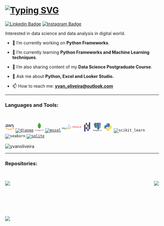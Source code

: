 <h1 align="left">
  <a href="https://git.io/typing-svg"><img src="https://readme-typing-svg.demolab.com?font=Arial&size=28&pause=1000&color=F7F7F7&random=false&width=435&lines=Hi+%F0%9F%91%8B%2C+I'm+Yvan+Oliveira" alt="Typing SVG" /></a>
</h1>


[![Linkedin Badge](https://img.shields.io/badge/-LinkedIn-0e76a8?style=flat-square&logo=Linkedin&logoColor=white)](https://www.linkedin.com/in/yvanoliveira)
[![Instagram Badge](https://img.shields.io/badge/-Instagram-e4305f?style=flat-square&logo=Instagram&logoColor=white)](https://instagram.com/yvan.oliveira)


<p align="left">Interested in data science and data analysis in digital world.</p>


- 🔭 I’m currently working on **Python Frameworks**.

- 🌱 I’m currently learning **Python Frameworks and Machine Learning techniques**.

- 🔁 I’m also sharing content of my **Data Science Postgraduate Course**.

- 💬 Ask me about **Python, Excel and Looker Studio.**

- 📫 How to reach me: **yvan_oliveira@outlook.com**


<hr>
<h3 align="left">Languages and Tools:</h3>

<br/>

<p align="left"> 
  <a href="https://aws.amazon.com" target="_blank" rel="noreferrer"><code><img src="https://raw.githubusercontent.com/devicons/devicon/master/icons/amazonwebservices/amazonwebservices-original-wordmark.svg" alt="aws" width="30" height="30"/></code></a> 
  <a href="https://www.djangoproject.com/" target="_blank" rel="noreferrer"><code><img src="https://cdn.worldvectorlogo.com/logos/django.svg" alt="django" width="30" height="30"/></code></a> 
  <a href="https://www.mongodb.com/" target="_blank" rel="noreferrer"><code><img src="https://raw.githubusercontent.com/devicons/devicon/master/icons/mongodb/mongodb-original-wordmark.svg" alt="mongodb" width="30" height="30"/></code></a> 
  <a href="https://www.microsoft.com/en-us/sql-server" target="_blank" rel="noreferrer"><code><img src="https://www.svgrepo.com/show/303229/microsoft-sql-server-logo.svg" alt="mssql" width="30" height="30"/></code></a> 
  <a href="https://www.mysql.com/" target="_blank" rel="noreferrer"><code><img src="https://raw.githubusercontent.com/devicons/devicon/master/icons/mysql/mysql-original-wordmark.svg" alt="mysql" width="30" height="30"/></code></a> 
  <a href="https://www.oracle.com/" target="_blank" rel="noreferrer"><code><img src="https://raw.githubusercontent.com/devicons/devicon/master/icons/oracle/oracle-original.svg" alt="oracle" width="30" height="30"/></code></a> 
  <a href="https://pandas.pydata.org/" target="_blank" rel="noreferrer"><code><img src="https://raw.githubusercontent.com/devicons/devicon/2ae2a900d2f041da66e950e4d48052658d850630/icons/pandas/pandas-original.svg" alt="pandas" width="30" height="30"/></code></a> 
  <a href="https://www.postgresql.org" target="_blank" rel="noreferrer"><code><img src="https://raw.githubusercontent.com/devicons/devicon/master/icons/postgresql/postgresql-original-wordmark.svg" alt="postgresql" width="30" height="30"/></code></a> 
  <a href="https://www.python.org" target="_blank" rel="noreferrer"></a><code><img src="https://raw.githubusercontent.com/devicons/devicon/master/icons/python/python-original.svg" alt="python" width="30" height="30"/></code></a> 
  <a href="https://scikit-learn.org/" target="_blank" rel="noreferrer"></a><code><img src="https://upload.wikimedia.org/wikipedia/commons/0/05/Scikit_learn_logo_small.svg" alt="scikit_learn" width="30" height="30"/></code></a> 
  <a href="https://seaborn.pydata.org/" target="_blank" rel="noreferrer"></a><code><img src="https://seaborn.pydata.org/_images/logo-mark-lightbg.svg" alt="seaborn" width="30" height="30"/></code></a> 
  <a href="https://www.sqlite.org/" target="_blank" rel="noreferrer"><code><img src="https://www.vectorlogo.zone/logos/sqlite/sqlite-icon.svg" alt="sqlite" width="30" height="30"/></code></a>
  </p>

<p><img align="center" src="https://github-readme-stats.vercel.app/api/top-langs?username=yvanoliveira&show_icons=true&theme=github_dark&locale=en&layout=compact&border_color=61dafb&hide_border=true&size_weight=0.5&count_weight=0.5" alt="yvanoliveira"/></p>

<hr>

<h3 align="left">Repositories:</h3>
<br>
<p align="center">
<div width="100%" align="center">
  <a align="left" href="https://github.com/yvanoliveira/final_project_graduation/" title="Final Project of Graduation"><img align="left" height="115" src="https://github-readme-stats.vercel.app/api/pin/?username=yvanoliveira&repo=final_project_graduation&theme=github_dark&border_color=61dafb&border_radius=10"></a>
  <a align="right" href="https://github.com/yvanoliveira/mechanics/" title="Mechanics"><img align="right" height="115" src="https://github-readme-stats.vercel.app/api/pin/?username=yvanoliveira&repo=mechanics&theme=github_dark&border_color=61dafb&border_radius=10"></a>
</div>

<br/><br/><br/><br/><br/><br/>
 
<div width="100%" align="left">
  <a align="left" href="https://github.com/yvanoliveira/ipp_projects" title="Postgraduate projects"><img align="left" height="115" src="https://github-readme-stats.vercel.app/api/pin/?username=yvanoliveira&repo=ipp_projects&theme=github_dark&border_color=61dafb&border_radius=10">
</div>
</p>
